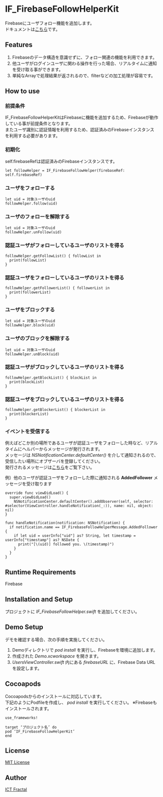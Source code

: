 # IF_FirebaseFollowHelperKit
Firebaseにユーザフォロー機能を追加します。  
ドキュメントは[こちら](http://ict-fractal.com/OSSDoc/IF_FirebaseFollowHelperKit/index.html)です。

## Features
1. Firebaseのデータ構造を意識せずに、フォロー関連の機能を利用できます。
2. 他ユーザがログインユーザに関わる操作を行った場合、リアルタイムに通知を受け取る事ができます。
3. 単純なArrayで処理結果が返されるので、filterなどの加工処理が容易です。

## How to use
### 前提条件
IF_FirebaseFollowHelperKitはFirebaseに機能を追加するため、Firebaseが動作している事が前提条件となります。  
またユーザ識別に認証情報を利用するため、認証済みのFirebaseインスタンスを利用する必要があります。

### 初期化
self.firebaseRefは認証済みのFirebaseインスタンスです。
```
let followHelper = IF_FirebaseFollowHelper(firebaseRef: self.firebaseRef)
```

### ユーザをフォローする
```
let uid = 対象ユーザのuid
followHelper.follow(uid)
```

### ユーザのフォローを解除する
```
let uid = 対象ユーザのuid
followHelper.unFollow(uid)
```

### 認証ユーザがフォローしているユーザのリストを得る
```
followHelper.getFollowList() { followList in
  print(followList)
}
```

### 認証ユーザをフォローしているユーザのリストを得る
```
followHelper.getFollowerList() { followerList in
  print(followerList)
}
```

### ユーザをブロックする
```
let uid = 対象ユーザのuid
followHelper.block(uid)
```

### ユーザのブロックを解除する
```
let uid = 対象ユーザのuid
followHelper.unBlock(uid)
```

### 認証ユーザがブロックしているユーザのリストを得る
```
followHelper.getBlockList() { blockList in
  print(blockList)
}
```

### 認証ユーザをブロックしているユーザのリストを得る
```
followHelper.getBlockerList() { blockerList in
  print(blockerList)
}
```

### イベントを受信する
例えばどこか別の場所であるユーザが認証ユーザをフォローした時など、リアルタイムにヘルパーからメッセージが発行されます。  
メッセージは *NSNotificationCenter.defaultCenter()* を介して通知されるので、受信したい場所にオブザーバを登録してください。  
発行されるメッセージは[こちら](http://ict-fractal.com/OSSDoc/IF_FirebaseFollowHelperKit/Structs/IF_FirebaseFollowHelperMessage.html)をご覧下さい。  

例）他のユーザが認証ユーザをフォローした際に通知される **AddedFollower** メッセージを受け取ります  
```
override func viewDidLoad() {
  super.viewDidLoad()
	NSNotificationCenter.defaultCenter().addObserver(self, selector: #selector(ViewController.handleNotification(_:)), name: nil, object: nil)
}

func handleNotification(notification: NSNotification) {
  if notification.name == IF_FirebaseFollowHelperMessage.AddedFollower {
    if let uid = userInfo["uid"] as? String, let timestamp = userInfo["timestamp"] as? NSDate {
      print("[\(uid)] followed you. \(timestamp)")
    }
  }
}
```

## Runtime Requirements
Firebase

## Installation and Setup
プロジェクトに *IF_FirebaseFollowHelper.swift* を追加してください。

## Demo Setup
デモを確認する場合、次の手順を実施してください。  
1. Demoディレクトリで *pod install* を実行し、Firebaseを環境に追加します。  
2. 作成された *Demo.xcworkspace* を開きます。  
3. *UsersViewController.swift* 内にある *firebaseURL* に、Firebase Data URLを設定します。  

## Cocoapods
Cocoapodsからのインストールに対応しています。  
下記のようにPodfileを作成し、 *pod install* を実行してください。 
  ※Firebaseもインストールされます。
```
use_frameworks!

target ‘プロジェクト名’ do
pod ‘IF_FirebaseFollowHelperKit’
end
```

## License
[MIT License](https://github.com/ICTFractal/IF_FirebaseFollowHelperKit/edit/master/LICENSE)

## Author
[ICT Fractal](https://github.com/ICTFractal)
